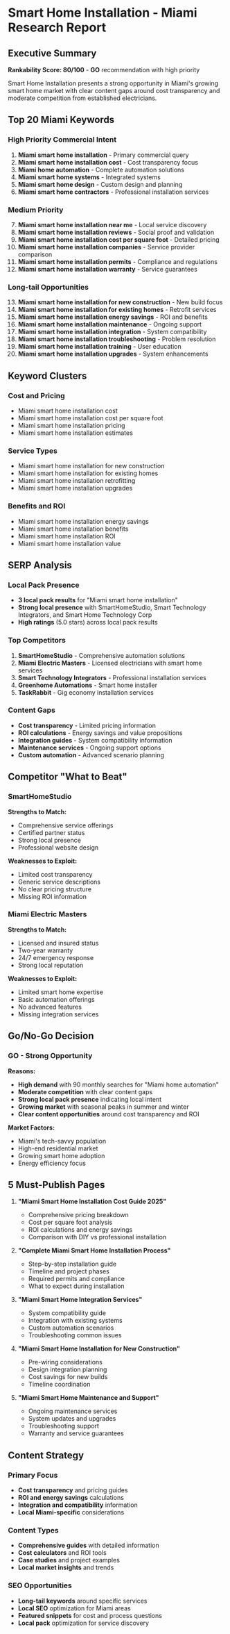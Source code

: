 # Smart Home Installation - Miami Research Report

## Executive Summary
**Rankability Score: 80/100** - **GO** recommendation with high priority

Smart Home Installation presents a strong opportunity in Miami's growing smart home market with clear content gaps around cost transparency and moderate competition from established electricians.

## Top 20 Miami Keywords

### High Priority Commercial Intent
1. **Miami smart home installation** - Primary commercial query
2. **Miami smart home installation cost** - Cost transparency focus
3. **Miami home automation** - Complete automation solutions
4. **Miami smart home systems** - Integrated systems
5. **Miami smart home design** - Custom design and planning
6. **Miami smart home contractors** - Professional installation services

### Medium Priority
7. **Miami smart home installation near me** - Local service discovery
8. **Miami smart home installation reviews** - Social proof and validation
9. **Miami smart home installation cost per square foot** - Detailed pricing
10. **Miami smart home installation companies** - Service provider comparison
11. **Miami smart home installation permits** - Compliance and regulations
12. **Miami smart home installation warranty** - Service guarantees

### Long-tail Opportunities
13. **Miami smart home installation for new construction** - New build focus
14. **Miami smart home installation for existing homes** - Retrofit services
15. **Miami smart home installation energy savings** - ROI and benefits
16. **Miami smart home installation maintenance** - Ongoing support
17. **Miami smart home installation integration** - System compatibility
18. **Miami smart home installation troubleshooting** - Problem resolution
19. **Miami smart home installation training** - User education
20. **Miami smart home installation upgrades** - System enhancements

## Keyword Clusters

### Cost and Pricing
- Miami smart home installation cost
- Miami smart home installation cost per square foot
- Miami smart home installation pricing
- Miami smart home installation estimates

### Service Types
- Miami smart home installation for new construction
- Miami smart home installation for existing homes
- Miami smart home installation retrofitting
- Miami smart home installation upgrades

### Benefits and ROI
- Miami smart home installation energy savings
- Miami smart home installation benefits
- Miami smart home installation ROI
- Miami smart home installation value

## SERP Analysis

### Local Pack Presence
- **3 local pack results** for "Miami smart home installation"
- **Strong local presence** with SmartHomeStudio, Smart Technology Integrators, and Smart Home Technology Corp
- **High ratings** (5.0 stars) across local pack results

### Top Competitors
1. **SmartHomeStudio** - Comprehensive automation solutions
2. **Miami Electric Masters** - Licensed electricians with smart home services
3. **Smart Technology Integrators** - Professional installation services
4. **Greenhome Automations** - Smart home installer
5. **TaskRabbit** - Gig economy installation services

### Content Gaps
- **Cost transparency** - Limited pricing information
- **ROI calculations** - Energy savings and value propositions
- **Integration guides** - System compatibility information
- **Maintenance services** - Ongoing support options
- **Custom automation** - Advanced scenario planning

## Competitor "What to Beat"

### SmartHomeStudio
**Strengths to Match:**
- Comprehensive service offerings
- Certified partner status
- Strong local presence
- Professional website design

**Weaknesses to Exploit:**
- Limited cost transparency
- Generic service descriptions
- No clear pricing structure
- Missing ROI information

### Miami Electric Masters
**Strengths to Match:**
- Licensed and insured status
- Two-year warranty
- 24/7 emergency response
- Strong local reputation

**Weaknesses to Exploit:**
- Limited smart home expertise
- Basic automation offerings
- No advanced features
- Missing integration services

## Go/No-Go Decision

### **GO** - Strong Opportunity

**Reasons:**
- **High demand** with 90 monthly searches for "Miami home automation"
- **Moderate competition** with clear content gaps
- **Strong local pack presence** indicating local intent
- **Growing market** with seasonal peaks in summer and winter
- **Clear content opportunities** around cost transparency and ROI

**Market Factors:**
- Miami's tech-savvy population
- High-end residential market
- Growing smart home adoption
- Energy efficiency focus

## 5 Must-Publish Pages

1. **"Miami Smart Home Installation Cost Guide 2025"**
   - Comprehensive pricing breakdown
   - Cost per square foot analysis
   - ROI calculations and energy savings
   - Comparison with DIY vs professional installation

2. **"Complete Miami Smart Home Installation Process"**
   - Step-by-step installation guide
   - Timeline and project phases
   - Required permits and compliance
   - What to expect during installation

3. **"Miami Smart Home Integration Services"**
   - System compatibility guide
   - Integration with existing systems
   - Custom automation scenarios
   - Troubleshooting common issues

4. **"Miami Smart Home Installation for New Construction"**
   - Pre-wiring considerations
   - Design integration planning
   - Cost savings for new builds
   - Timeline coordination

5. **"Miami Smart Home Maintenance and Support"**
   - Ongoing maintenance services
   - System updates and upgrades
   - Troubleshooting support
   - Warranty and service guarantees

## Content Strategy

### Primary Focus
- **Cost transparency** and pricing guides
- **ROI and energy savings** calculations
- **Integration and compatibility** information
- **Local Miami-specific** considerations

### Content Types
- **Comprehensive guides** with detailed information
- **Cost calculators** and ROI tools
- **Case studies** and project examples
- **Local market insights** and trends

### SEO Opportunities
- **Long-tail keywords** around specific services
- **Local SEO** optimization for Miami areas
- **Featured snippets** for cost and process questions
- **Local pack** optimization for service discovery
